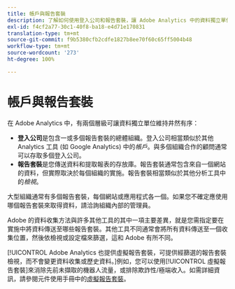 ```yaml
---
title: 帳戶與報告套裝
description: 了解如何使用登入公司和報告套裝，讓 Adobe Analytics 中的資料獨立單位維持井然有序。
exl-id: f4cf2a77-30c1-40f8-ba18-e4d71e170831
translation-type: tm+mt
source-git-commit: f9b5380cfb2cdfe1827b8ee70f60c65ff5004b48
workflow-type: tm+mt
source-wordcount: '273'
ht-degree: 100%

---
```


# 帳戶與報告套裝

在 Adobe Analytics 中，有兩個層級可讓資料獨立單位維持井然有序：

* **登入公司**&#x200B;是包含一或多個報告套裝的總體組織。登入公司相當類似於其他 Analytics 工具 (如 Google Analytics) 中的&#x200B;*帳戶*。與多個組織合作的顧問通常可以存取多個登入公司。
* **報告套裝**&#x200B;是您傳送資料和提取報表的存放庫。報告套裝通常包含來自一個網站的資料，但實際取決於每個組織的實施。報告套裝相當類似於其他分析工具中的&#x200B;*檢視*。

大型組織通常有多個報告套裝，每個網站或應用程式各一個。如果您不確定應使用哪個報告套裝來取得資料，請洽詢組織內部的管理員。

Adobe 的資料收集方法與許多其他工具的其中一項主要差異，就是您需指定要在實施中將資料傳送至哪些報告套裝。其他工具不同通常會將所有資料傳送至一個收集位置，然後依檢視或設定檔來篩選，這和 Adobe 有所不同。

[!UICONTROL Adobe Analytics 也提供虛擬報告套裝，可提供經篩選的報告套裝檢視，而不會變更資料收集或歷史資料。]例如，您可以使用[!UICONTROL 虛擬報告套裝]來消除先前未擷取的機器人流量，或排除欺詐性/極端收入。如需詳細資訊，請參閱元件使用手冊中的[虛擬報告套裝](/help/components/vrs/vrs-about.md)。
